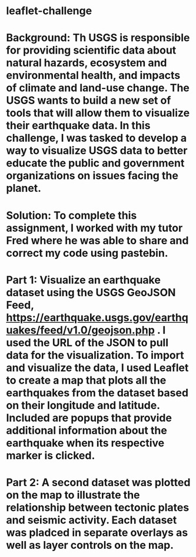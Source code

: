 # leaflet-challenge

# Background: Th USGS is responsible for providing scientific data about natural hazards, ecosystem and environmental health, and impacts of climate and land-use change. The USGS wants to build a new set of tools that will allow them to visualize their earthquake data. In this challenge, I was tasked to develop a way to visualize USGS data to better educate the public and government organizations on issues facing the planet. 

# Solution: To complete this assignment, I worked with my tutor Fred where he was able to share and correct my code using pastebin. 

# Part 1: Visualize an earthquake dataset using the USGS GeoJSON Feed, https://earthquake.usgs.gov/earthquakes/feed/v1.0/geojson.php . I used the URL of the JSON to pull data for the visualization. To import and visualize the data, I used Leaflet to create a map that plots all the earthquakes from the dataset based on their longitude and latitude. Included are popups that provide additional information about the earthquake when its respective marker is clicked. 

# Part 2: A second dataset was plotted on the map to illustrate the relationship between tectonic plates and seismic activity. Each dataset was pladced in separate overlays as well as layer controls on the map. 